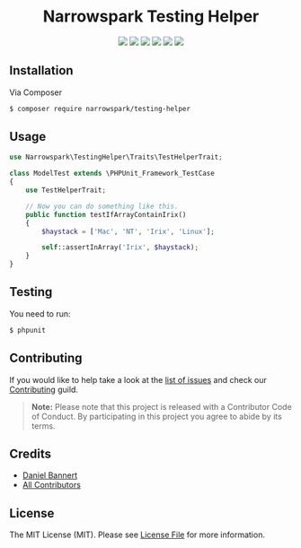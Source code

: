 <h1 align="center">Narrowspark Testing Helper</h1>
<p align="center">
    <a href="https://github.com/narrowspark/testing-helper/releases"><img src="https://img.shields.io/packagist/v/narrowspark/testing-helper.svg?style=flat-square"></a>
    <a href="https://php.net/"><img src="https://img.shields.io/badge/php-%5E7.1.0-8892BF.svg?style=flat-square"></a>
    <a href="https://travis-ci.org/narrowspark/testing-helper"><img src="https://img.shields.io/travis/narrowspark/testing-helper/master.svg?style=flat-square"></a>
    <a href="https://codecov.io/gh/narrowspark/testing-helper"><img src="https://img.shields.io/codecov/c/github/narrowspark/testing-helper/master.svg?style=flat-square"></a>
    <a href="https://gitter.im/narrowspark/framework"><img src="https://img.shields.io/gitter/room/nwjs/nw.js.svg?style=flat-square"></a>
    <a href="http://opensource.org/licenses/MIT"><img src="https://img.shields.io/badge/license-MIT-brightgreen.svg?style=flat-square"></a>
</p>

Installation
-------------

Via Composer

``` bash
$ composer require narrowspark/testing-helper
```

Usage
-------------

``` php
use Narrowspark\TestingHelper\Traits\TestHelperTrait;

class ModelTest extends \PHPUnit_Framework_TestCase
{
    use TestHelperTrait;

    // Now you can do something like this.
    public function testIfArrayContainIrix()
    {
        $haystack = ['Mac', 'NT', 'Irix', 'Linux'];

        self::assertInArray('Irix', $haystack);
    }
}
```

Testing
-------------

You need to run:
``` bash
$ phpunit
```

Contributing
------------

If you would like to help take a look at the [list of issues](http://github.com/narrowspark/testing-helper/issues) and check our [Contributing](CONTRIBUTING.md) guild.

> **Note:** Please note that this project is released with a Contributor Code of Conduct. By participating in this project you agree to abide by its terms.

Credits
-------------

- [Daniel Bannert](https://github.com/prisis)
- [All Contributors](../../contributors)

License
-------------

The MIT License (MIT). Please see [License File](LICENSE.md) for more information.
